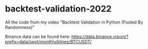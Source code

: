 # backtest-validation-2022
All the code from my video "Backtest Validation in Python (Fooled By Randomness)"

Binance data can be found here:
https://data.binance.vision/?prefix=data/spot/monthly/klines/BTCUSDT/
